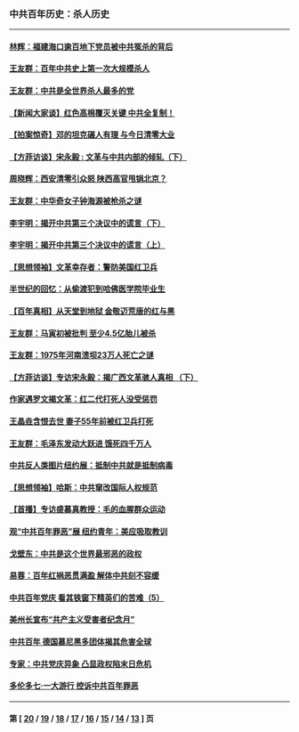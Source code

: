### 中共百年历史：杀人历史
---
#### [林辉：福建海口逾百地下党员被中共冤杀的背后](../../pages/nf1176106/n13878946.md?12060430) 
#### [王友群：百年中共史上第一次大规模杀人](../../pages/nf1176106/n13863785.md?12060430) 
#### [王友群：中共是全世界杀人最多的党](../../pages/nf1176106/n13860689.md?12060430) 
#### [【新闻大家谈】红色高棉覆灭关键 中共全复制！](../../pages/nf1176106/n13850222.md?12060430) 
#### [【拍案惊奇】邓的坦克碾人有理 与今日清零大业](../../pages/nf1176106/n13729574.md?12060430) 
#### [【方菲访谈】宋永毅 : 文革与中共内部的倾轧（下）](../../pages/nf1176106/n13486836.md?12060430) 
#### [周晓辉：西安清零引众怒 陕西高官甩锅北京？](../../pages/nf1176106/n13484627.md?12060430) 
#### [王友群：中华奇女子钟海源被枪杀之谜](../../pages/nf1176106/n13430555.md?12060430) 
#### [李宇明：揭开中共第三个决议中的谎言（下）](../../pages/nf1176106/n13389389.md?12060430) 
#### [李宇明：揭开中共第三个决议中的谎言（上）](../../pages/nf1176106/n13388697.md?12060430) 
#### [【思想领袖】文革幸存者：警防美国红卫兵](../../pages/nf1176106/n13339289.md?12060430) 
#### [半世纪的回忆：从偷渡犯到哈佛医学院毕业生](../../pages/nf1176106/n13345328.md?12060430) 
#### [【百年真相】从天堂到地狱 金敬迈荒唐的红与黑](../../pages/nf1176106/n13336995.md?12060430) 
#### [王友群：马寅初被批判 至少4.5亿胎儿被杀](../../pages/nf1176106/n13260313.md?12060430) 
#### [王友群：1975年河南溃坝23万人死亡之谜](../../pages/nf1176106/n13231576.md?12060430) 
#### [【方菲访谈】专访宋永毅：揭广西文革骇人真相 （下）](../../pages/nf1176106/n13209074.md?12060430) 
#### [作家遇罗文揭文革：红二代打死人没受惩罚](../../pages/nf1176106/n13205254.md?12060430) 
#### [王晶垚含恨去世 妻子55年前被红卫兵打死](../../pages/nf1176106/n13203590.md?12060430) 
#### [王友群：毛泽东发动大跃进 饿死四千万人](../../pages/nf1176106/n13177158.md?12060430) 
#### [中共反人类图片纽约展：抵制中共就是抵制病毒](../../pages/nf1176106/n13115371.md?12060430) 
#### [【思想领袖】哈斯：中共窜改国际人权规范](../../pages/nf1176106/n13053647.md?12060430) 
#### [【首播】专访盛慕真教授：毛的血腥群众运动](../../pages/nf1176106/n13091782.md?12060430) 
#### [观“中共百年罪恶”展 纽约青年：美应吸取教训](../../pages/nf1176106/n13085246.md?12060430) 
#### [戈壁东：中共是这个世界最邪恶的政权](../../pages/nf1176106/n13085641.md?12060430) 
#### [易蓉：百年红祸恶贯满盈 解体中共刻不容缓](../../pages/nf1176106/n13084455.md?12060430) 
#### [中共百年党庆 看其铁窗下精英们的苦难（5）](../../pages/nf1176106/n13076766.md?12060430) 
#### [美州长宣布“共产主义受害者纪念月”](../../pages/nf1176106/n13074024.md?12060430) 
#### [中共百年 德国慕尼黑多团体揭其危害全球](../../pages/nf1176106/n13068873.md?12060430) 
#### [专家：中共党庆异象 凸显政权陷末日危机](../../pages/nf1176106/n13067084.md?12060430) 
#### [多伦多七·一大游行 控诉中共百年罪恶](../../pages/nf1176106/n13062043.md?12060430) 

---
#### 第 [ [20](./20.md?12060430) / [19](./19.md?12060430) / [18](./18.md?12060430) / [17](./17.md?12060430) / [16](./16.md?12060430) / [15](./15.md?12060430) / [14](./14.md?12060430) / [13](./13.md?12060430) ] 页
